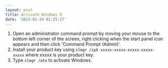 ```yaml
---
layout: post
title: Activate Windows 8
date: '2013-01-24 01:25:17'
---
```


1.  Open an administrator command prompt by moving your mouse to the bottom left corner of the screen, right clicking when the start panel icon appears and then click 'Command Prompt (Admin)'.  
2.  Install your product key using `slmgr /ipk xxxxx-xxxxx-xxxxx-xxxxx-xxxxx` where xxxxx is your product key.  
3.  Type `slmgr /ato` to activate Windows.